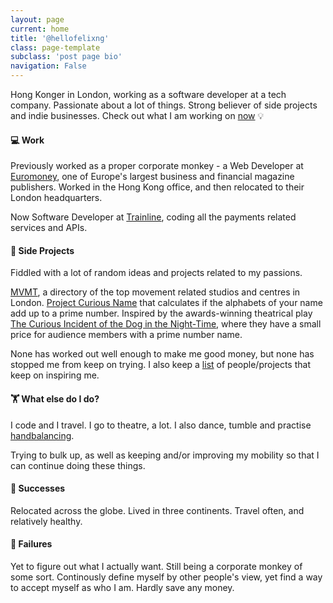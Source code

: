 ```yaml
---
layout: page
current: home
title: '@hellofelixng'
class: page-template
subclass: 'post page bio'
navigation: False
---
```


Hong Konger in London, working as a software developer at a tech company. Passionate about a lot of things. 
Strong believer of side projects and indie businesses. Check out what I am working on [now](/now) 💡

#### 💻 Work

Previously worked as a proper corporate monkey - a Web Developer at [Euromoney](http://www.euromoneyplc.com/), one of Europe's largest business and financial magazine publishers. Worked in the Hong Kong office, and then relocated to their London headquarters.

Now Software Developer at [Trainline](https://thetrainline.com/), coding all the payments related services and APIs.

#### 🚀 Side Projects

 Fiddled with a lot of random ideas and projects related to my passions. 

[MVMT](https://mvmt.felix.ng), a directory of the top movement related studios and centres in London. [Project Curious Name](https://curiousincident.herokuapp.com/) that calculates if the alphabets of your name add up to a prime number. Inspired by the awards-winning theatrical play [The Curious Incident of the Dog in the Night-Time](https://www.nationaltheatre.org.uk/shows/the-curious-incident-of-the-dog-in-the-night-time), where they have a small price for audience members with a prime number name.

None has worked out well enough to make me good money, but none has stopped me from keep on trying. I also keep a [list](/inspirations) of people/projects that keep on inspiring me.

#### 🏋 What else do I do?

I code and I travel. I go to theatre, a lot. I also dance, tumble and practise [handbalancing](http://thecircusdictionary.com/moves/?category=hand-balance).

Trying to bulk up, as well as keeping and/or improving my mobility so that I can continue doing these things.

#### 🙌 Successes

Relocated across the globe. Lived in three continents. Travel often, and relatively healthy.

#### 🤦‍ Failures

Yet to figure out what I actually want. Still being a corporate monkey of some sort.  Continously define myself by other people's view, yet find a way to accept myself as who I am. Hardly save any money.